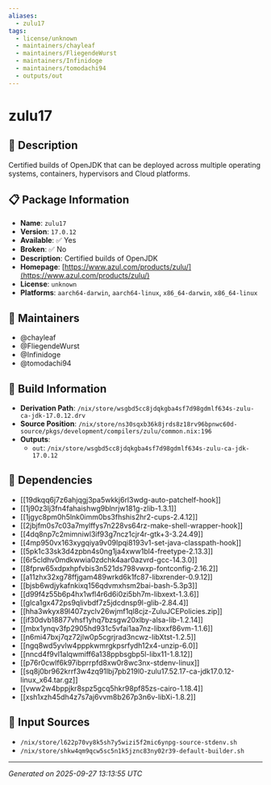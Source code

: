 ```yaml
---
aliases:
  - zulu17
tags:
  - license/unknown
  - maintainers/chayleaf
  - maintainers/FliegendeWurst
  - maintainers/Infinidoge
  - maintainers/tomodachi94
  - outputs/out
---
```


# zulu17

## 📝 Description

Certified builds of OpenJDK that can be deployed across multiple
operating systems, containers, hypervisors and Cloud platforms.


## 📋 Package Information

- **Name**: `zulu17`
- **Version**: `17.0.12`
- **Available**: ✅ Yes
- **Broken**: ✅ No
- **Description**: Certified builds of OpenJDK
- **Homepage**: [https://www.azul.com/products/zulu/](https://www.azul.com/products/zulu/)
- **License**: `unknown`
- **Platforms**: `aarch64-darwin`, `aarch64-linux`, `x86_64-darwin`, `x86_64-linux`
## 👥 Maintainers

- @chayleaf
- @FliegendeWurst
- @Infinidoge
- @tomodachi94


## 🔧 Build Information

- **Derivation Path**: `/nix/store/wsgbd5cc8jdqkgba4sf7d98gdmlf634s-zulu-ca-jdk-17.0.12.drv`
- **Source Position**: `/nix/store/ns30sqxb36k8jrds8z18rv96bpnwc60d-source/pkgs/development/compilers/zulu/common.nix:196`
- **Outputs**:
  - `out`:  `/nix/store/wsgbd5cc8jdqkgba4sf7d98gdmlf634s-zulu-ca-jdk-17.0.12`

## 🔗 Dependencies

- [[19dkqq6j7z6ahjqgj3pa5wkkj6rl3wdg-auto-patchelf-hook]]
- [[1j90z3lj3fn4fahaishwg9blnrjw181g-zlib-1.3.1]]
- [[1jgyc8pm0h5lnk0imm0bs3fhshis2hr2-cups-2.4.12]]
- [[2jbjfm0s7c03a7mylffys7n228vs64rz-make-shell-wrapper-hook]]
- [[4dq8np7c2mimniwl3if93g7ncz1cjr4r-gtk+3-3.24.49]]
- [[4mp950vx163xygqiya9v09lpqi8193v1-set-java-classpath-hook]]
- [[5pk1c33sk3d4zpbn4s0ng1ja4xww1bl4-freetype-2.13.3]]
- [[6r5cldhv0mdkwwia0zdchk4aar0azvrd-gcc-14.3.0]]
- [[8fprw65xdpxhpfvbis3n521ds798vwxp-fontconfig-2.16.2]]
- [[a11zhx32xg78ffjgam489wrkd6k1fc87-libxrender-0.9.12]]
- [[bjsb6wdjykafnkixq156qdvmxhsm2bai-bash-5.3p3]]
- [[d99f4z55b6p4hx1wfl4r6d6i0zi5bh7m-libxext-1.3.6]]
- [[glca1gx472ps9qlivbdf7z5jdcdnsp9l-glib-2.84.4]]
- [[hha3wkyx89l407zyclv26wjmf1ql8cjz-ZuluJCEPolicies.zip]]
- [[if30dvb18877vhsf1yhq7bzsgw20xlby-alsa-lib-1.2.14]]
- [[mbx1ynqv3fp2905hd931c5vfai1aa7nz-libxxf86vm-1.1.6]]
- [[n6mi47bxj7qz72jlw0p5cgrjrad3ncwz-libXtst-1.2.5]]
- [[ngq8wd5yvlw4pppkwmrgkpsrfydh12x4-unzip-6.0]]
- [[nncd4f9vl1alqwmiff6a138ppbsgbp5l-libx11-1.8.12]]
- [[p76r0cwlf6k97ibprrpfd8xw0r8wc3nx-stdenv-linux]]
- [[sq8j0br962krrf3w4zq91lbj7pb219l0-zulu17.52.17-ca-jdk17.0.12-linux_x64.tar.gz]]
- [[vww2w4bppjkr8spz5gcq5hkr98pf85zs-cairo-1.18.4]]
- [[xsh1xzh45dh4z7s7aj6vvm8b267p3n6v-libXi-1.8.2]]

## 📁 Input Sources

- `/nix/store/l622p70vy8k5sh7y5wizi5f2mic6ynpg-source-stdenv.sh`
- `/nix/store/shkw4qm9qcw5sc5n1k5jznc83ny02r39-default-builder.sh`

---
*Generated on 2025-09-27 13:13:55 UTC*
